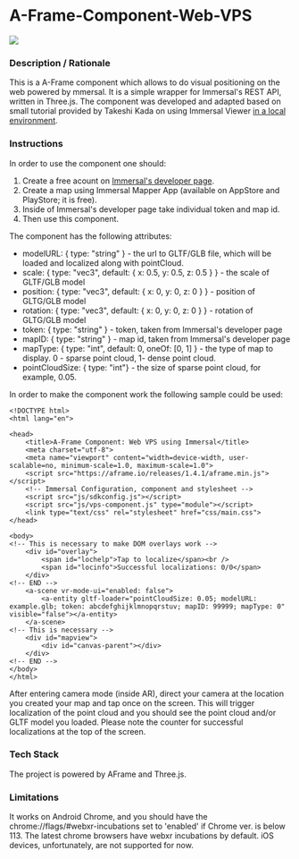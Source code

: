 # A-Frame-Component-Web-VPS
<img src="img/screenshot.gif">

### **Description / Rationale**
This is a A-Frame component which allows to do visual positioning on the web powered by mmersal. It is a simple wrapper for Immersal's REST API, written in Three.js. The component was developed and adapted based on small tutorial provided by Takeshi Kada on using Immersal Viewer <a href="https://zenn.dev/tkada/articles/1b144d1a427148">in a local environment</a>.  

### **Instructions**

In order to use the component one should: 
1. Create a free acount on <a href="https://developers.immersal.com/"> Immersal's developer page</a>.
2. Create a map using Immersal Mapper App (available on AppStore and PlayStore; it is free).
3. Inside of Immersal's developer page take individual token and map id.
3. Then use this component. 

The component has the following attributes: 
* modelURL: { type: "string" } - the url to GLTF/GLB file, which will be loaded and localized along with pointCloud. 
* scale: { type: "vec3", default: { x: 0.5, y: 0.5, z: 0.5 } } - the scale of GLTF/GLB model
* position: { type: "vec3", default: { x: 0, y: 0, z: 0 } } - position of GLTG/GLB model
* rotation: { type: "vec3", default: { x: 0, y: 0, z: 0 } } - rotation of GLTG/GLB model
* token: { type: "string" } - token, taken from Immersal's developer page
* mapID: { type: "string" } - map id, taken from Immersal's developer page
* mapType: { type: "int", default: 0, oneOf: [0, 1] } - the type of map to display. 0 - sparse point cloud, 1- dense point cloud.
* pointCloudSize: { type: "int"} - the size of sparse point cloud, for example, 0.05.

In order to make the component work the following sample could be used:
```
<!DOCTYPE html>
<html lang="en">

<head>
    <title>A-Frame Component: Web VPS using Immersal</title>
    <meta charset="utf-8">
    <meta name="viewport" content="width=device-width, user-scalable=no, minimum-scale=1.0, maximum-scale=1.0">
    <script src="https://aframe.io/releases/1.4.1/aframe.min.js"></script>
    <!-- Immersal Configuration, component and stylesheet --> 
    <script src="js/sdkconfig.js"></script>
    <script src="js/vps-component.js" type="module"></script>
    <link type="text/css" rel="stylesheet" href="css/main.css">
</head>

<body>
<!-- This is necessary to make DOM overlays work -->
    <div id="overlay">
        <span id="lochelp">Tap to localize</span><br />
        <span id="locinfo">Successful localizations: 0/0</span>
    </div>
<!-- END -->
    <a-scene vr-mode-ui="enabled: false">
        <a-entity gltf-loader="pointCloudSize: 0.05; modelURL: example.glb; token: abcdefghijklmnopqrstuv; mapID: 99999; mapType: 0" visible="false"></a-entity>
    </a-scene>
<!-- This is necessary -->
    <div id="mapview">
        <div id="canvas-parent"></div>
    </div>
<!-- END -->
</body>
</html>
```
After entering camera mode (inside AR), direct your camera at the location you created your map and tap once on the screen. This will trigger localization of the point cloud and you should see the point cloud and/or GLTF model you loaded. Please note the counter for successful localizations at the top of the screen.  

### **Tech Stack**
The project is powered by AFrame and Three.js. 

### **Limitations**
It works on Android Chrome, and you should have the chrome://flags/#webxr-incubations set to 'enabled' if Chrome ver. is below 113. The latest chrome browsers have webxr incubations by default. iOS devices, unfortunately, are not supported for now. 
